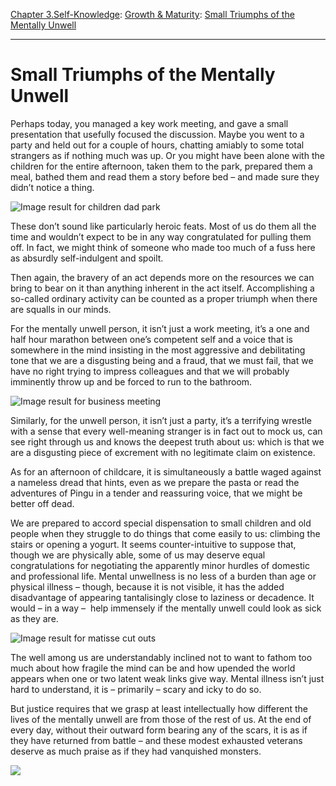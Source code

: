 [Chapter 3.Self-Knowledge](https://www.theschooloflife.com/thebookoflife/category/self-knowledge/): [Growth & Maturity](https://www.theschooloflife.com/thebookoflife/category/self-knowledge/growth-maturity/): [Small Triumphs of the Mentally Unwell](https://www.theschooloflife.com/thebookoflife/small-triumphs-of-the-mentally-unwell/)

* * *

# Small Triumphs of the Mentally Unwell

Perhaps today, you managed a key work meeting, and gave a small presentation that usefully focused the discussion. Maybe you went to a party and held out for a couple of hours, chatting amiably to some total strangers as if nothing much was up. Or you might have been alone with the children for the entire afternoon, taken them to the park, prepared them a meal, bathed them and read them a story before bed – and made sure they didn’t notice a thing.

![Image result for children dad park](http://www.freerangekids.com/wp-content/uploads/2013/05/kids-in-park.jpg)

These don’t sound like particularly heroic feats. Most of us do them all the time and wouldn’t expect to be in any way congratulated for pulling them off. In fact, we might think of someone who made too much of a fuss here as absurdly self-indulgent and spoilt.

Then again, the bravery of an act depends more on the resources we can bring to bear on it than anything inherent in the act itself. Accomplishing a so-called ordinary activity can be counted as a proper triumph when there are squalls in our minds.&nbsp;

For the mentally unwell person, it isn’t just a work meeting, it’s a one and half hour marathon between one’s competent self and a voice that is somewhere in the mind insisting in the most aggressive and debilitating tone that we are a disgusting being and a fraud, that we must fail, that we have no right trying to impress colleagues and that we will probably imminently throw up and be forced to run to the bathroom.

![Image result for business meeting](http://dianegottsman.com/wp-content/uploads/2017/03/Business-Meeting-and-Conference-Etiquette.jpg)

Similarly, for the unwell person, it isn’t just a party, it’s a terrifying wrestle with a sense that every well-meaning stranger is in fact out to mock us, can see right through us and knows the deepest truth about us: which is that we are a disgusting piece of excrement with no legitimate claim on existence.

As for an afternoon of childcare, it is simultaneously a battle waged against a nameless dread that hints, even as we prepare the pasta or read the adventures of Pingu in a tender and reassuring voice, that we might be better off dead.

We are prepared to accord special dispensation to small children and old people when they struggle to do things that come easily to us: climbing the stairs or opening a yogurt. It seems counter-intuitive to suppose that, though we are physically able, some of us may deserve equal congratulations for negotiating the apparently minor hurdles of domestic and professional life. Mental unwellness is no less of a burden than age or physical illness – though, because it is not visible, it has the added disadvantage of appearing tantalisingly close to laziness or decadence. It would – in a way – &nbsp;help immensely if the mentally unwell could look as sick as they are.

![Image result for matisse cut outs](http://www.tate.org.uk/sites/default/files/styles/width-600/public/images/matissethesnail1953.jpg)

The well among us are understandably inclined not to want to fathom too much about how fragile the mind can be and how upended the world appears when one or two latent weak links give way. Mental illness isn’t just hard to understand, it is – primarily – scary and icky to do so.

But justice requires that we grasp at least intellectually how different the lives of the mentally unwell are from those of the rest of us. At the end of every day, without their outward form bearing any of the scars, it is as if they have returned from battle – and these modest exhausted veterans deserve as much praise as if they had vanquished monsters.

[![](https://img.youtube.com/vi/q5nFEn_MXng/0.jpg)](https://www.youtube.com/embed/q5nFEn_MXng '')
